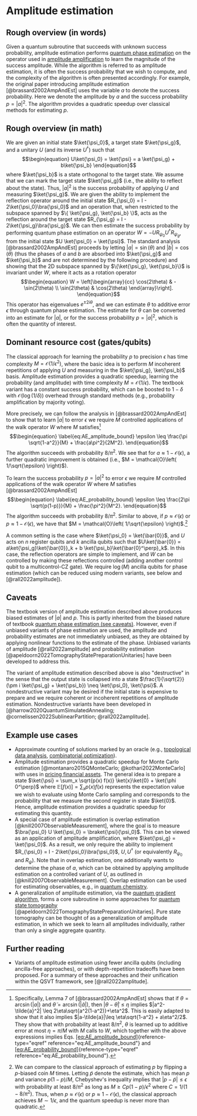 # Amplitude estimation

## Rough overview (in words)

Given a quantum subroutine that succeeds with unknown success probability, amplitude estimation performs [quantum phase estimation](../../quantum-algorithmic-primitives/quantum-phase-estimation.md#quantum-phase-estimation) on the operator used in [amplitude amplification](../../quantum-algorithmic-primitives/amplitude-amplification-and-estimation/amplitude-amplification.md#amplitude-amplification) to learn the magnitude of the success amplitude. While the algorithm is referred to as amplitude estimation, it is often the success probability that we wish to compute, and the complexity of the algorithm is often presented accordingly. For example, the original paper introducing amplitude estimation [@brassard2002AmpAndEst] uses the variable $a$ to denote the success probability. Here we denote the amplitude by $a$ and the success probability $p = |a|^2$. The algorithm provides a quadratic speedup over classical methods for estimating $p$.


## Rough overview (in math)

We are given an initial state $\ket{\psi_0}$, a target state $\ket{\psi_g}$, and a unitary $U$ (and its inverse $U^\dag$) such that $$\begin{equation} U\ket{\psi_0} = \ket{\psi} = a \ket{\psi_g} + b\ket{\psi_b} \end{equation}$$ where $\ket{\psi_b}$ is a state orthogonal to the target state. We assume that we can mark the target state $\ket{\psi_g}$ (i.e., the ability to reflect about the state). Thus, $|a|^2$ is the success probability of applying $U$ and measuring $\ket{\psi_g}$. We are given the ability to implement the reflection operator around the initial state $R_{\psi_0} = I - 2\ket{\psi_0}\bra{\psi_0}$ and an operation that, when restricted to the subspace spanned by $\{ \ket{\psi_g}, \ket{\psi_b} \}$, acts as the reflection around the target state $R_{\psi_g} = I - 2\ket{\psi_g}\bra{\psi_g}$. We can then estimate the success probability by performing quantum phase estimation on an operator $W = - U R_{\psi_0} U^\dag R_{\psi_g}$, from the initial state $U \ket{\psi_0} = \ket{\psi}$. The standard analysis [@brassard2002AmpAndEst] proceeds by letting $|a|=\sin(\theta)$ and $|b|=\cos(\theta)$ (thus the phases of $a$ and $b$ are absorbed into $\ket{\psi_g}$ and $\ket{\psi_b}$ and are not determined by the following procedure) and showing that the 2D subspace spanned by $\{\ket{\psi_g}, \ket{\psi_b}\}$ is invariant under $W$, where it acts as a rotation operator $$\begin{equation} W = \left[\begin{array}{cc} \cos(2\theta) & -\sin(2\theta) \\ \sin(2\theta) & \cos(2\theta) \end{array}\right]. \end{equation}$$ This operator has eigenvalues $e^{\pm 2 i \theta}$, and we can estimate $\theta$ to additive error $\epsilon$ through quantum phase estimation. The estimate for $\theta$ can be converted into an estimate for $|a|$, or for the success probability $p=|a|^2$, which is often the quantity of interest.


## Dominant resource cost (gates/qubits)

The classical approach for learning the probability $p$ to precision $\epsilon$ has time complexity $M = \mathcal{O}\left( 1/\epsilon^2 \right)$, where the basic idea is to perform $M$ incoherent repetitions of applying $U$ and measuring in the $\ket{\psi_g}, \ket{\psi_b}$ basis. Amplitude estimation provides a quadratic speedup, learning the probability (and amplitude) with time complexity $M = \mathcal{O}\left( 1/\epsilon \right)$. The textbook variant has a constant success probability, which can be boosted to $1-\delta$ with $\mathcal{O}\left( \log(1/\delta) \right)$ overhead through standard methods (e.g., probability amplification by majority voting).


More precisely, we can follow the analysis in [@brassard2002AmpAndEst] to show that to learn $|a|$ to error $\epsilon$ we require $M$ controlled applications of the walk operator $W$ where $M$ satisfies[^1] $$\begin{equation} \label{eq:AE_amplitude_bound} \epsilon \leq \frac{\pi \sqrt{1-a^2}}{M} + \frac{a\pi^2}{2M^2}. \end{equation}$$ The algorithm succeeds with probability $8/\pi^2$. We see that for $a \approx 1-\mathcal{O}\left( \epsilon \right)$, a further quadratic improvement is obtained (i.e., $M = \mathcal{O}\left( 1/\sqrt{\epsilon} \right)$).


To learn the success probability $p=|a|^2$ to error $\epsilon$ we require $M$ controlled applications of the walk operator $W$ where $M$ satisfies [@brassard2002AmpAndEst] $$\begin{equation} \label{eq:AE_probability_bound} \epsilon \leq \frac{2\pi \sqrt{p(1-p)}}{M} + \frac{\pi^2}{M^2}. \end{equation}$$ The algorithm succeeds with probability $8/\pi^2$. Similar to above, if $p \approx \mathcal{O}\left( \epsilon \right)$ or $p \approx 1-\mathcal{O}\left( \epsilon \right)$, we have that $M = \mathcal{O}\left( 1/\sqrt{\epsilon} \right)$.[^2]


A common setting is the case where $\ket{\psi_0} = \ket{\bar{0}}$, and $U$ acts on $n$ register qubits and $k$ ancilla qubits such that $U\ket{\bar{0}} = a\ket{\psi_g}\ket{\bar{0}}_k + b \ket{\psi_b}\ket{\bar{0}^\perp}_k$. In this case, the reflection operators are simple to implement, and $W$ can be controlled by making these reflections controlled (adding another control qubit to a multicontrol-CZ gate). We require $\log(M)$ ancilla qubits for phase estimation (which can be reduced using modern variants, see below and [@rall2022amplitude]).


## Caveats

The textbook version of amplitude estimation described above produces biased estimates of $|a|$ and $p$. This is partly inherited from the biased nature of textbook [quantum phase estimation (see caveats)](../../quantum-algorithmic-primitives/quantum-phase-estimation.md#quantum-phase-estimation). However, even if unbiased variants of phase estimation are used, the amplitude and probability estimates are not immediately unbiased, as they are obtained by applying nonlinear functions to the estimate of the phase. Unbiased variants of amplitude [@rall2022amplitude] and probability estimation [@apeldoorn2022TomographyStatePreparationUnitaries] have been developed to address this.


The variant of amplitude estimation described above is also "destructive" in the sense that the output state is collapsed into a state $\frac{1}{\sqrt{2}}(\pm i \ket{\psi_g} + \ket{\psi_b}) \neq \ket{\psi_0}, \ket{\psi}$. A nondestructive variant may be desired if the initial state is expensive to prepare and we require coherent or incoherent repetitions of amplitude estimation. Nondestructive variants have been developed in [@harrow2020QuantumSimulatedAnnealing; @cornelissen2022SublinearPartition; @rall2022amplitude].


## Example use cases

- Approximate counting of solutions marked by an oracle (e.g., [topological data analysis](../../areas-of-application/machine-learning-with-classical-data/topological-data-analysis.md#topological-data-analysis), [combinatorial optimization](../../areas-of-application/combinatorial-optimization/introduction.md#combinatorial-optimization)).
- Amplitude estimation provides a quadratic speedup for Monte Carlo estimation [@montanaro2015QMonteCarlo; @kothari2022MonteCarlo] with uses in [pricing financial assets](../../areas-of-application/finance/monte-carlo-methods-option-pricing.md#monte-carlo-methods-option-pricing). The general idea is to prepare a state $\ket{\psi} = \sum_x \sqrt{p(x) f(x)} \ket{x}\ket{0} + \ket{\phi 0^\perp}$ where $\mathbb{E}[f(x)] = \sum_x p(x) f(x)$ represents the expectation value we wish to evaluate using Monte Carlo sampling and corresponds to the probability that we measure the second register in state $\ket{0}$. Hence, amplitude estimation provides a quadratic speedup for estimating this quantity.
- A special case of amplitude estimation is overlap estimation [@knill2007ObservableMeasurement], where the goal is to measure $\bra{\psi_0} U \ket{\psi_0} = \braket{\psi}{\psi_0}$. This can be viewed as an application of amplitude amplification, where $\ket{\psi_g} = \ket{\psi_0}$. As a result, we only require the ability to implement $R_{\psi_0} = I - 2\ket{\psi_0}\bra{\psi_0}$, $U, U^\dag$ (or equivalently $R_{\psi_0}$ and $R_{\psi}$). Note that in overlap estimation, one additionally wants to determine the phase of $a$, which can be obtained by applying amplitude estimation on a controlled variant of $U$, as outlined in [@knill2007ObservableMeasurement]. Overlap estimation can be used for estimating observables, e.g., in [quantum chemistry](../../areas-of-application/quantum-chemistry/introduction.md#quantum-chemistry).
- A generalization of amplitude estimation, via the [quantum gradient algorithm](../../quantum-algorithmic-primitives/quantum-gradient-estimation.md#quantum-gradient-estimation), forms a core subroutine in some approaches for [quantum state tomography](../../quantum-algorithmic-primitives/quantum-tomography.md#quantum-tomography) [@apeldoorn2022TomographyStatePreparationUnitaries]. Pure state tomography can be thought of as a generalization of amplitude estimation, in which we seek to learn all amplitudes individually, rather than only a single aggregate quantity.


## Further reading

- Variants of amplitude estimation using fewer ancilla qubits (including ancilla-free approaches), or with depth-repetition tradeoffs have been proposed. For a summary of these approaches and their unification within the QSVT framework, see [@rall2022amplitude]. 






[^1]: Specifically, Lemma 7 of [@brassard2002AmpAndEst] shows that if $\theta = \arcsin(|a|)$ and $\tilde{\theta} = \arcsin(|\tilde{a}|)$, then $|\theta-\tilde{\theta}|\leq \eta$ implies $|a^2-\tilde{a}^2| \leq 2\eta\sqrt{a^2(1-a^2)}+\eta^2$. This is easily adapted to show that it also implies $|a-\tilde{a}|\leq \eta\sqrt{1-a^2} + a\eta^2/2$. They show that with probability at least $8/\pi^2$, $\theta$ is learned up to additive error at most $\eta = \pi/M$ with $M$ calls to $W$, which together with the above expressions implies Eqs. [\[eq:AE_amplitude_bound\]](#eq:AE_amplitude_bound){reference-type="eqref" reference="eq:AE_amplitude_bound"} and [\[eq:AE_probability_bound\]](#eq:AE_probability_bound){reference-type="eqref" reference="eq:AE_probability_bound"}.


[^2]: We can compare to the classical approach of estimating $p$ by flipping a $p$-biased coin $M$ times. Letting $\tilde{p}$ denote the estimate, which has mean $p$ and variance $p(1-p)/M$, Chebyshev's inequality implies that $|p-\tilde{p}|\leq \epsilon$ with probability at least $8/\pi^2$ as long as $M \geq C p(1-p)/\epsilon^2$ where $C = 1/(1-8/\pi^2)$. Thus, when $p \approx \mathcal{O}\left( \epsilon \right)$ or $p\approx 1-\mathcal{O}\left( \epsilon \right)$, the classical approach achieves $M \sim 1/\epsilon$, and the quantum speedup is never more than quadratic.


